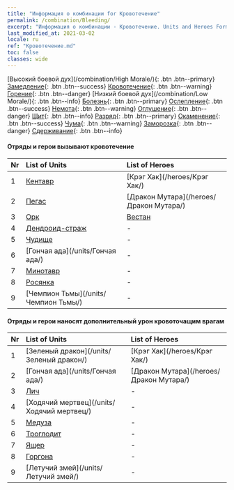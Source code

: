 ```yaml
---
title: "Информация о комбинации for Кровотечение"
permalink: /combination/Bleeding/
excerpt: "Информация о комбинации - Кровотечение. Units and Heroes Formation."
last_modified_at: 2021-03-02
locale: ru
ref: "Кровотечение.md"
toc: false
classes: wide
---
```


  [Высокий боевой дух](/combination/High Morale/){: .btn .btn--primary} [Замедление](/combination/Slow/){: .btn .btn--success} [Кровотечение](/combination/Bleeding/){: .btn .btn--warning} [Горение](/combination/Burning/){: .btn .btn--danger} [Низкий боевой дух](/combination/Low Morale/){: .btn .btn--info} [Болезнь](/combination/Disease/){: .btn .btn--primary} [Ослепление](/combination/Blind/){: .btn .btn--success} [Немота](/combination/Silence/){: .btn .btn--warning} [Оглушение](/combination/Stun/){: .btn .btn--danger} [Щит](/combination/Shield/){: .btn .btn--info} [Разряд](/combination/Static/){: .btn .btn--primary} [Окаменение](/combination/Petrify/){: .btn .btn--success} [Чума](/combination/Plague/){: .btn .btn--warning} [Заморозка](/combination/Freeze/){: .btn .btn--danger} [Сдерживание](/combination/Deterrence/){: .btn .btn--info} 


#### Отряды и герои вызывают кровотечение

  | Nr |  List of Units  | List of Heroes | 
  |:---|:----------------|:---------------| 
  | 1 | [Кентавр](/units/Кентавр/) | [Крэг Хак](/heroes/Крэг Хак/) |
  | 2 | [Пегас](/units/Пегас/) | [Дракон Мутара](/heroes/Дракон Мутара/) |
  | 3 | [Орк](/units/Орк/) | [Вестан](/heroes/Вестан/) |
  | 4 | [Дендроид-страж](/units/Дендроид-страж/) | - |
  | 5 | [Чудище](/units/Чудище/) | - |
  | 6 | [Гончая ада](/units/Гончая ада/) | - |
  | 7 | [Минотавр](/units/Минотавр/) | - |
  | 8 | [Росянка](/units/Росянка/) | - |
  | 9 | [Чемпион Тьмы](/units/Чемпион Тьмы/) | - |


#### Отряды и герои наносят дополнительный урон кровоточащим врагам

  | Nr |  List of Units  | List of Heroes | 
  |:---|:----------------|:---------------| 
  | 1 | [Зеленый дракон](/units/Зеленый дракон/) | [Крэг Хак](/heroes/Крэг Хак/) |
  | 2 | [Гончая ада](/units/Гончая ада/) | [Дракон Мутара](/heroes/Дракон Мутара/) |
  | 3 | [Лич](/units/Лич/) | - |
  | 4 | [Ходячий мертвец](/units/Ходячий мертвец/) | - |
  | 5 | [Медуза](/units/Медуза/) | - |
  | 6 | [Троглодит](/units/Троглодит/) | - |
  | 7 | [Ящер](/units/Ящер/) | - |
  | 8 | [Горгона](/units/Горгона/) | - |
  | 9 | [Летучий змей](/units/Летучий змей/) | - |
